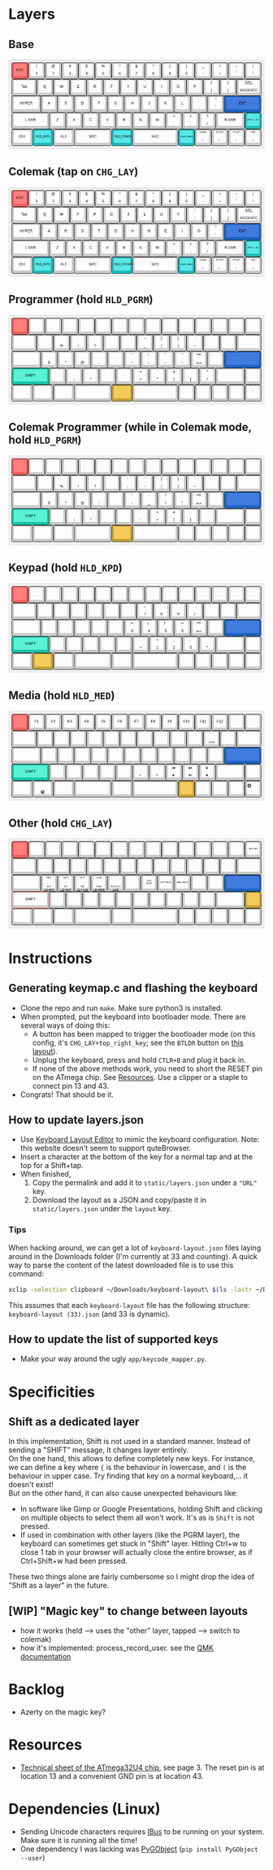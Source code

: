 # Layers

## Base

![base_layer](static/media/base.jpg)

## Colemak (tap on `CHG_LAY`)

![colemak_layer](static/media/colemak.jpg)

## Programmer (hold `HLD_PGRM`)

![programmer_layer](static/media/programmer.jpg)

## Colemak Programmer (while in Colemak mode, hold `HLD_PGRM`)

![programmer_layer](static/media/colemak_programmer.jpg)

## Keypad (hold `HLD_KPD`)

![keypad_layer](static/media/keypad.jpg)

## Media (hold `HLD_MED`)

![media_layer](static/media/media.jpg)

## Other (hold `CHG_LAY`)

![other_layer](static/media/other.jpg)
 

# Instructions

## Generating keymap.c and flashing the keyboard

- Clone the repo and run `make`. Make sure python3 is installed.
- When prompted, put the keyboard into bootloader mode. There are several
  ways of doing this:
  - A button has been mapped to trigger the bootloader mode (on this config,
    it's `CHG_LAY+top_right_key`; see the `BTLDR` button on [this
    layout](static/media/other.jpg)).  
  - Unplug the keyboard, press and hold `CTLR+B` and plug it back in.
  - If none of the above methods work, you need to short the RESET pin on the
    ATmega chip. See [Resources](#resources). Use a clipper or a staple to
    connect pin 13 and 43.
- Congrats! That should be it.

## How to update layers.json

- Use [Keyboard Layout Editor](http://www.keyboard-layout-editor.com/) to
  mimic the keyboard configuration. Note: this website doesn't seem to support
  quteBrowser.
- Insert a character at the bottom of the key for a normal tap and at the top
  for a Shift+tap.
- When finished,
    1. Copy the permalink and add it to `static/layers.json` under a
       `"URL"` key.
    2. Download the layout as a JSON and copy/paste it in
       `static/layers.json` under the `layout` key.

### Tips

When hacking around, we can get a lot of `keyboard-layout.json` files
laying around in the Downloads folder (I'm currently at 33 and counting). A
quick way to parse the content of the latest downloaded file is to use this
command:

```bash
xclip -selection clipboard ~/Downloads/keyboard-layout\ $(ls -lastr ~/Downloads | tail -n 3 | awk '/keyboard/ { print $11 }')
```

This assumes that each `keyboard-layout` file has the following structure:
`keyboard-layout (33).json` (and 33 is dynamic).

## How to update the list of supported keys

- Make your way around the ugly `app/keycode_mapper.py`.

# Specificities

## Shift as a dedicated layer

In this implementation, Shift is not used in a standard manner. Instead of
sending a "SHIFT" message, it changes layer entirely.  
On the one hand, this
allows to define completely new keys. For instance, we can define a key
where `{` is the behaviour in lowercase, and `(` is the behaviour in upper
case. Try finding that key on a normal keyboard,... it doesn't exist!  
But on the other hand, it can also cause unexpected behaviours like:

- In software like Gimp or Google Presentations, holding Shift and clicking on
  multiple objects to select them all won't work. It's as is `Shift` is not
  pressed.
- If used in combination with other layers (like the PGRM layer), the keyboard can sometimes get stuck in "Shift" layer. Hitting Ctrl+w to close 1 tab in your browser will actually close the entire browser, as if Ctrl+Shift+w had been pressed.

These two things alone are fairly cumbersome so I might drop the idea of "Shift
as a layer" in the future.

## [WIP] "Magic key" to change between layouts

- how it works (held --> uses the "other" layer, tapped --> switch to colemak)
- how it's implemented: process_record_user. see the [QMK
  documentation](https://github.com/qmk/qmk_firmware/blob/master/docs/custom_quantum_functions.md#custom-keycodes)

# Backlog

- Azerty on the magic key?

# Resources

- [Technical sheet of the ATmega32U4
  chip](http://ww1.microchip.com/downloads/en/devicedoc/atmel-7766-8-bit-avr-atmega16u4-32u4_datasheet.pdf),
  see page 3. The reset pin is at location 13 and a convenient GND pin is at
  location 43.

# Dependencies (Linux)

- Sending Unicode characters requires [IBus](https://wiki.archlinux.org/index.php/IBus#Installation) to be running on your system. Make sure it is running all the time!
- One dependency I was lacking was [PyGObject](https://pygobject.readthedocs.io/en/latest/getting_started.html) (`pip install PyGObject --user`)
